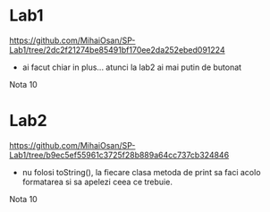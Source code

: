 # Lab1
https://github.com/MihaiOsan/SP-Lab1/tree/2dc2f21274be85491bf170ee2da252ebed091224

- ai facut chiar in plus... atunci la lab2 ai mai putin de butonat

Nota 10

# Lab2
https://github.com/MihaiOsan/SP-Lab1/tree/b9ec5ef55961c3725f28b889a64cc737cb324846
- nu folosi toString(), la fiecare clasa metoda de print sa faci acolo formatarea si sa apelezi ceea ce trebuie.

Nota 10
